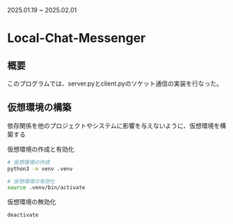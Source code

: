 2025.01.19 ~ 2025.02.01
# Local-Chat-Messenger

## 概要
このプログラムでは、server.pyとclient.pyのソケット通信の実装を行なった。

## 仮想環境の構築
依存関係を他のプロジェクトやシステムに影響を与えないように、仮想環境を構築する 

仮想環境の作成と有効化
```zsh
# 仮想環境の作成  
python3 -m venv .venv

# 仮想環境の有効化
source .venv/bin/activate
```

仮想環境の無効化  
```zsh
deactivate
```
